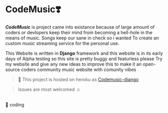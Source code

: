 # CodeMusic:heavy_heart_exclamation:



***CodeMusic*** is project came into existance because of large amount of coders or devlopers keep their mind from becoming a hell-hole in the means of music. Songs keep our sane in check so i wanted To create an custom music streaming service for the personal use.



This Website is written in **Django** framework and this website is in its early days of Alpha testing so this site is pretty buggy and featurless
please Try my website and give any new ideas to improve this to make it an open-source coders community music website with comunity vibes
<br>
> :dash: This project is hosted on heroku as [Codemusic-django](https://codemusic-django.herokuapp.com/)


>Issues are most welcomed :relaxed:

<br> :smiling_face_with_three_hearts: coding
